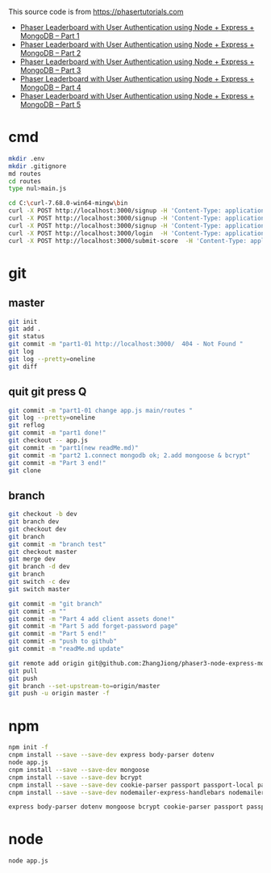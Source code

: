 
This source code is from https://phasertutorials.com 
- [Phaser Leaderboard with User Authentication using Node + Express + MongoDB – Part 1](https://phasertutorials.com/creating-a-phaser-3-leaderboard-with-user-authentication-using-node-js-express-mongodb-part-1/)
- [Phaser Leaderboard with User Authentication using Node + Express + MongoDB – Part 2](https://phasertutorials.com/creating-a-phaser-3-leaderboard-with-user-authentication-using-node-express-mongodb-part-2/)
- [Phaser Leaderboard with User Authentication using Node + Express + MongoDB – Part 3](https://phasertutorials.com/phaser-leaderboard-with-user-authentication-using-node-express-mongodb-part-3/)
- [Phaser Leaderboard with User Authentication using Node + Express + MongoDB – Part 4](https://phasertutorials.com/phaser-leaderboard-with-user-authentication-using-node-express-mongodb-part-4/)
- [Phaser Leaderboard with User Authentication using Node + Express + MongoDB – Part 5](https://phasertutorials.com/phaser-leaderboard-with-user-authentication-using-node-express-mongodb-part-5/)

# cmd
```bash
mkdir .env
mkdir .gitignore
md routes
cd routes
type nul>main.js

cd C:\curl-7.68.0-win64-mingw\bin
curl -X POST http://localhost:3000/signup -H 'Content-Type: application/json'   -d  "email=test4@test.com" -d "password=1234" -d "name=test5"
curl -X POST http://localhost:3000/signup -H 'Content-Type: application/json' -d "email=test4@test.com" -d "password=1234" -d "name2=test4"
curl -X POST http://localhost:3000/signup -H 'Content-Type: application/json' -d  "email=test5@test.com" -d "password=1234" -d "name=test5"
curl -X POST http://localhost:3000/login  -H 'Content-Type: application/json'   -d "email=test5@test.com" -d "password=1234"
curl -X POST http://localhost:3000/submit-score  -H 'Content-Type: application/json'   -d "email=test4@test.com" -d "score=100"
```

# git
## master 
```bash
git init
git add .
git status
git commit -m "part1-01 http://localhost:3000/  404 - Not Found "
git log
git log --pretty=oneline
git diff
```

## quit git press Q
```bash
git commit -m "part1-01 change app.js main/routes "
git log --pretty=oneline
git reflog
git commit -m "part1 done!"
git checkout -- app.js
git commit -m "part1(new readMe.md)"
git commit -m "part2 1.connect mongodb ok; 2.add mongoose & bcrypt"
git commit -m "Part 3 end!"
git clone 
```

## branch
```bash
git checkout -b dev
git branch dev
git checkout dev
git branch
git commit -m "branch test"
git checkout master
git merge dev
git branch -d dev
git branch
git switch -c dev
git switch master

git commit -m "git branch"
git commit -m ""
git commit -m "Part 4 add client assets done!"
git commit -m "Part 5 add forget-password page"
git commit -m "Part 5 end!"
git commit -m "push to github"
git commit -m "readMe.md update"

git remote add origin git@github.com:ZhangJiong/phaser3-node-express-mongodb-git.git
git pull
git push
git branch --set-upstream-to=origin/master
git push -u origin master -f
```

# npm
```bash
npm init -f
cnpm install --save --save-dev express body-parser dotenv
node app.js
cnpm install --save --save-dev mongoose
cnpm install --save --save-dev bcrypt
cnpm install --save --save-dev cookie-parser passport passport-local passport-jwt jsonwebtoken
cnpm install --save --save-dev nodemailer-express-handlebars nodemailer

express body-parser dotenv mongoose bcrypt cookie-parser passport passport-local passport-jwt jsonwebtoken nodemailer-express-handlebars nodemailer
```

# node
```bash
node app.js
```
